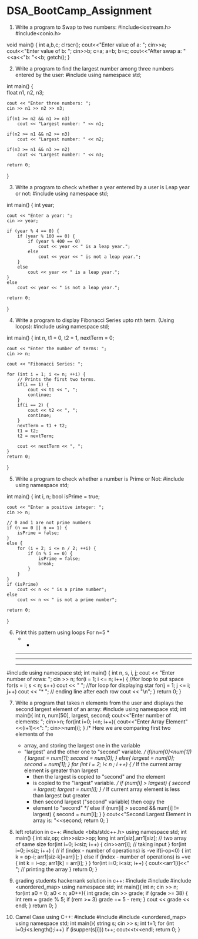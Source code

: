 # DSA_BootCamp_Assignment

1. Write a program to Swap to two numbers: 
#include<iostream.h>
#include<conio.h>

void main()
{
int a,b,c;
clrscr();
cout<<"Enter value of a: ";
cin>>a;
cout<<"Enter value of b: ";
cin>>b;
c=a;
a=b;
b=c;
cout<<"After swap a: "<<a<<"b: "<<b;
getch();
}

2. Write a program to find the largest number among three numbers entered by the user:
#include <iostream>
using namespace std;

int main() {    
    float n1, n2, n3;

    cout << "Enter three numbers: ";
    cin >> n1 >> n2 >> n3;

    if(n1 >= n2 && n1 >= n3)
        cout << "Largest number: " << n1;

    if(n2 >= n1 && n2 >= n3)
        cout << "Largest number: " << n2;

    if(n3 >= n1 && n3 >= n2)
        cout << "Largest number: " << n3;

    return 0;
}

3. Write a program to check whether a year entered by a user is Leap year or not:
#include <iostream>
using namespace std;

int main() {
    int year;

    cout << "Enter a year: ";
    cin >> year;

    if (year % 4 == 0) {
        if (year % 100 == 0) {
            if (year % 400 == 0)
                cout << year << " is a leap year.";
            else
                cout << year << " is not a leap year.";
        }
        else
            cout << year << " is a leap year.";
    }
    else
        cout << year << " is not a leap year.";

    return 0;
}

4. Write a program to display Fibonacci Series upto nth term. (Using loops): 
#include <iostream>
using namespace std;

int main() {
    int n, t1 = 0, t2 = 1, nextTerm = 0;

    cout << "Enter the number of terms: ";
    cin >> n;

    cout << "Fibonacci Series: ";

    for (int i = 1; i <= n; ++i) {
        // Prints the first two terms.
        if(i == 1) {
            cout << t1 << ", ";
            continue;
        }
        if(i == 2) {
            cout << t2 << ", ";
            continue;
        }
        nextTerm = t1 + t2;
        t1 = t2;
        t2 = nextTerm;

        cout << nextTerm << ", ";
    }
    return 0;
}

5. Write a program to check whether a number is Prime or Not:
#include <iostream>
using namespace std;

int main() {
    int i, n;
    bool isPrime = true;

    cout << "Enter a positive integer: ";
    cin >> n;

    // 0 and 1 are not prime numbers
    if (n == 0 || n == 1) {
        isPrime = false;
    }
    else {
        for (i = 2; i <= n / 2; ++i) {
            if (n % i == 0) {
                isPrime = false;
                break;
            }
        }
    }
    if (isPrime)
        cout << n << " is a prime number";
    else
        cout << n << " is not a prime number";

    return 0;
}

6.  Print this pattern using loops
For n=5
	    *
	   * *
	  * * *
	 * * * *
	* * * * *
#include<iostream>
using namespace std;
int main()
{
int n, s, i, j;
cout << "Enter number of rows: ";
cin >> n;
for(i = 1; i <= n; i++)
{
//for loop to put space
for(s = i; s < n; s++)
cout << " ";
//for loop for displaying star
for(j = 1; j <= i; j++)
cout << "* ";
// ending line after each row
cout << "\n";
}
return 0;
}

7. Write a program that takes n elements from the user and displays the second largest element of an array:
#include <iostream>
using namespace std;
int main(){
   int n, num[50], largest, second;
   cout<<"Enter number of elements: ";
   cin>>n;
   for(int i=0; i<n; i++){
      cout<<"Enter Array Element"<<(i+1)<<": ";
      cin>>num[i];
   }
   /* Here we are comparing first two elements of the
    * array, and storing the largest one in the variable
    * "largest" and the other one to "second" variable.
    */
   if(num[0]<num[1]){ 
      largest = num[1];
      second = num[0];
   }
   else{ 
      largest = num[0];
      second = num[1];
   }
   for (int i = 2; i< n ; i ++) {
      /* If the current array element is greater than largest
       * then the largest is copied to "second" and the element
       * is copied to the "largest" variable.
       */
      if (num[i] > largest) {
         second = largest;
         largest = num[i];
      }
      /* If current array element is less than largest but greater
       * then second largest ("second" variable) then copy the
       * element to "second"
       */
      else if (num[i] > second && num[i] != largest) {
         second = num[i];
      }
   }
   cout<<"Second Largest Element in array is: "<<second;
   return 0;
}

8. left rotation in c++:
#include <bits/stdc++.h>
using namespace std;
int main()
{
    int siz,op;
    cin>>siz>>op;
    long int arr[siz],arr1[siz]; // two array of same size
    for(int i=0; i<siz; i++)
    {
        cin>>arr[i]; // taking input
    }
    for(int i=0; i<siz; i++)
    {
        // if (index - number of operations) is -ve 
           if(i-op<0) 
        {
            int k = op-i;
            arr1[siz-k]=arr[i];
        }
        else  if (index - number of operations) is +ve 
        {   int k = i-op;
            arr1[k] = arr[i];
        }
    }
    for(int i=0; i<siz; i++)
    {
        cout<<arr1[i]<<" "; // printing the array
    }
    return 0;
}

9. grading students hackerrank solution in c++:
#include <iostream>
#include <algorithm>
#include <unordered_map>
using namespace std;
int main(){
int n;
cin >> n;
for(int a0 = 0; a0 < n; a0++){
int grade;
cin >> grade;
if (grade >= 38) {
int rem = grade % 5;
if (rem >= 3) grade += 5 - rem;
}
cout << grade << endl;
}
return 0;
}

10. Camel Case using C++:
#include <iostream>
#include <algorithm>
#include <unordered_map>
using namespace std;
int main(){
    string s;
    cin >> s;
    int t=1;
    for (int i=0;i<s.length();i++)
        if (isupper(s[i]))
        t++;
        cout<<t<<endl;
    return 0;
}
